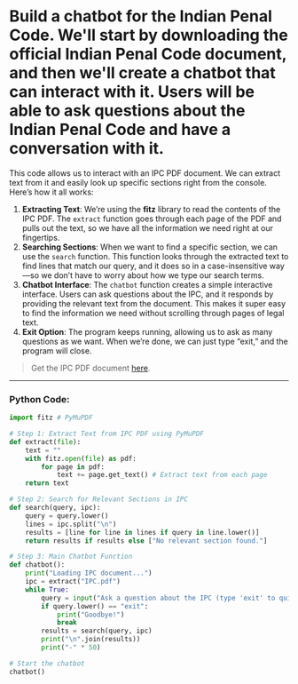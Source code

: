 # Build a chatbot for the Indian Penal Code. We'll start by downloading the official Indian Penal Code document, and then we'll create a chatbot that can interact with it. Users will be able to ask questions about the Indian Penal Code and have a conversation with it.

This code allows us to interact with an IPC PDF document. We can extract text from it and easily look up specific sections right from the console. Here’s how it all works:

1. **Extracting Text**: We’re using the **fitz** library to read the contents of the IPC PDF. The `extract` function goes through each page of the PDF and pulls out the text, so we have all the information we need right at our fingertips.
2. **Searching Sections**: When we want to find a specific section, we can use the `search` function. This function looks through the extracted text to find lines that match our query, and it does so in a case-insensitive way—so we don’t have to worry about how we type our search terms.
3. **Chatbot Interface**: The `chatbot` function creates a simple interactive interface. Users can ask questions about the IPC, and it responds by providing the relevant text from the document. This makes it super easy to find the information we need without scrolling through pages of legal text.
4. **Exit Option**: The program keeps running, allowing us to ask as many questions as we want. When we’re done, we can just type “exit,” and the program will close.

> Get the IPC PDF document [here](https://drive.google.com/file/d/1e09QDtNREkvcDg3YFR74h7tyZmGMoo7n/view?usp=drivesdk).

---

### Python Code:

```python
import fitz # PyMuPDF

# Step 1: Extract Text from IPC PDF using PyMuPDF
def extract(file):  
	text = ""  
	with fitz.open(file) as pdf:  
		for page in pdf:  
			text += page.get_text() # Extract text from each page  
	return text

# Step 2: Search for Relevant Sections in IPC
def search(query, ipc):  
	query = query.lower()  
	lines = ipc.split("\n")  
	results = [line for line in lines if query in line.lower()]  
	return results if results else ["No relevant section found."]

# Step 3: Main Chatbot Function
def chatbot():  
	print("Loading IPC document...")  
	ipc = extract("IPC.pdf")  
	while True:  
		query = input("Ask a question about the IPC (type 'exit' to quit): ")  
		if query.lower() == "exit":  
			print("Goodbye!")  
			break
	    results = search(query, ipc)  
	    print("\n".join(results))  
	    print("-" * 50)  

# Start the chatbot
chatbot()
```
